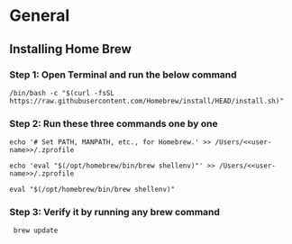 # General

## Installing Home Brew
### Step 1: Open Terminal and run the below command
``` /bin/bash -c "$(curl -fsSL https://raw.githubusercontent.com/Homebrew/install/HEAD/install.sh)" ```
### Step 2: Run these three commands one by one 
```echo '# Set PATH, MANPATH, etc., for Homebrew.' >> /Users/<<user-name>>/.zprofile```

```echo 'eval "$(/opt/homebrew/bin/brew shellenv)"' >> /Users/<<user-name>>/.zprofile```

```eval "$(/opt/homebrew/bin/brew shellenv)"```
### Step 3: Verify it by running any brew command 
``` brew update```
